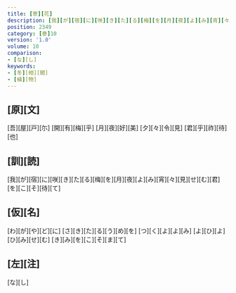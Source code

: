 ```yaml
---
title: [寄][花]
description: [我][が][宿][に][咲][き][た][る][梅][を][月][夜][よ][み][宵][々][見][せ][む][君][を][こ][そ][待][て]
position: 2349
category: [巻]10
version: '1.0'
volume: 10
comparison:
- [な][し]
keywords:
- [冬][相][聞]
- [植][物]
---
```


## [原][文]

[吾][屋][戸][尓] [開][有][梅][乎] [月][夜][好][美] [夕][々][令][見] [君][乎][祚][待][也]

## [訓][読]

[我][が][宿][に][咲][き][た][る][梅][を][月][夜][よ][み][宵][々][見][せ][む][君][を][こ][そ][待][て]

## [仮][名]

[わ][が][や][ど][に] [さ][き][た][る][う][め][を] [つ][く][よ][よ][み] [よ][ひ][よ][ひ][み][せ][む] [き][み][を][こ][そ][ま][て]

## [左][注]

[な][し]
